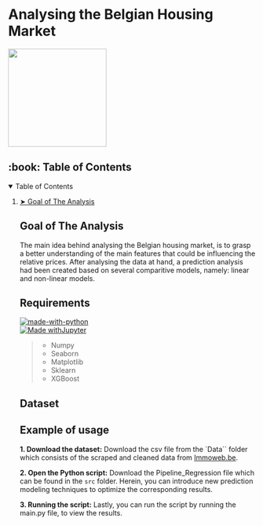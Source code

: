 # Analysing the Belgian Housing Market

<img src="https://cdn1.iconfinder.com/data/icons/real-estate-set-1/512/3-1024.png" width="200" height="200" />

<h2 id="table-of-contents"> :book: Table of Contents</h2>
<details open="open">
  <summary>Table of Contents</summary>
  <ol>
    <li><a href="#Goal-of-the-Analysis"> ➤ Goal of The Analysis</a></li>


## Goal of The Analysis 
The main idea behind analysing the Belgian housing market, is to grasp a better understanding of the main features that could be influencing the relative prices. After analysing the data at hand, a prediction analysis had been created based on several comparitive models, namely: linear and non-linear models.


## Requirements
[![made-with-python](https://img.shields.io/badge/Made%20with-Python-1f425f.svg)](https://www.python.org/) <br>
[![Made withJupyter](https://img.shields.io/badge/Made%20with-Jupyter-orange?style=for-the-badge&logo=Jupyter)](https://jupyter.org/try) <br>

> - Numpy
> - Seaborn
> - Matplotlib
> - Sklearn
> - XGBoost

## Dataset


## Example of usage
__1. Download the dataset:__
Download the csv file from the `Data`` folder which consists of the scraped and cleaned data from 
[Immoweb.be](https://www.immoweb.be/en/search/house/for-sale).

__2. Open the Python script:__
Download the Pipeline_Regression file which can be found in the `src` folder. Herein, you can introduce new prediction modeling techniques to optimize the corresponding results.

__3. Running the script:__
Lastly, you can run the script by running the main.py file, to view the results.





